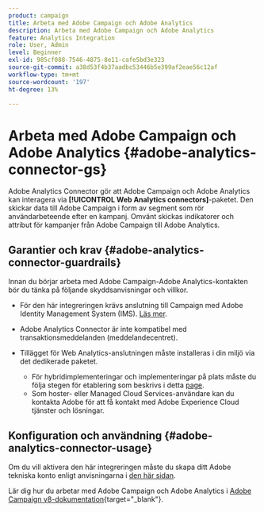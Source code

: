 ```yaml
---
product: campaign
title: Arbeta med Adobe Campaign och Adobe Analytics
description: Arbeta med Adobe Campaign och Adobe Analytics
feature: Analytics Integration
role: User, Admin
level: Beginner
exl-id: 985cf088-7546-4875-8e11-cafe5bd3e323
source-git-commit: a38d53f4b37aadbc53446b5e399af2eae56c12af
workflow-type: tm+mt
source-wordcount: '197'
ht-degree: 13%

---
```


# Arbeta med Adobe Campaign och Adobe Analytics {#adobe-analytics-connector-gs}

Adobe Analytics Connector gör att Adobe Campaign och Adobe Analytics kan interagera via **[!UICONTROL Web Analytics connectors]**-paketet. Den skickar data till Adobe Campaign i form av segment som rör användarbeteende efter en kampanj. Omvänt skickas indikatorer och attribut för kampanjer från Adobe Campaign till Adobe Analytics.

## Garantier och krav {#adobe-analytics-connector-guardrails}

Innan du börjar arbeta med Adobe Campaign-Adobe Analytics-kontakten bör du tänka på följande skyddsanvisningar och villkor.

* För den här integreringen krävs anslutning till Campaign med Adobe Identity Management System (IMS). [Läs mer](../../integrations/using/about-adobe-id.md).

* Adobe Analytics Connector är inte kompatibel med transaktionsmeddelanden (meddelandecentret).

* Tillägget för Web Analytics-anslutningen måste installeras i din miljö via det dedikerade paketet.

   * För hybridimplementeringar och implementeringar på plats måste du följa stegen för etablering som beskrivs i detta [page](adobe-analytics-provisioning.md).
   * Som hoster- eller Managed Cloud Services-användare kan du kontakta Adobe för att få kontakt med Adobe Experience Cloud tjänster och lösningar.


## Konfiguration och användning {#adobe-analytics-connector-usage}

Om du vill aktivera den här integreringen måste du skapa ditt Adobe tekniska konto enligt anvisningarna i [den här sidan](oauth-technical-account.md).

Lär dig hur du arbetar med Adobe Campaign och Adobe Analytics i [Adobe Campaign v8-dokumentation](https://experienceleague.adobe.com/en/docs/campaign/campaign-v8/connect/ac-aa){target="_blank"}.
